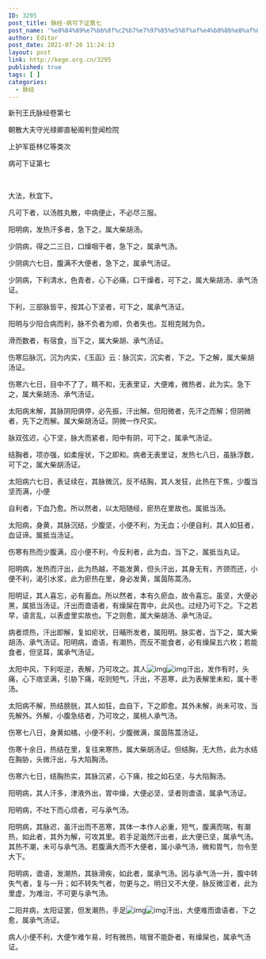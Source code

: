 ```yaml
---
ID: 3295
post_title: 脉经·病可下证第七
post_name: '%e8%84%89%e7%bb%8f%c2%b7%e7%97%85%e5%8f%af%e4%b8%8b%e8%af%81%e7%ac%ac%e4%b8%83'
author: Editor
post_date: 2021-07-26 11:24:13
layout: post
link: http://kege.org.cn/3295
published: true
tags: [ ]
categories:
  - 脉经
---
```

新刊王氏脉经卷第七

朝散大夫守光禄卿直秘阁判登闻检院

上护军臣林亿等类次

病可下证第七

&nbsp;

大法，秋宜下。
<p class="content">凡可下者，以汤胜丸散，中病便止，不必尽三服。</p>
<p class="content">阳明病，发热汗多者，急下之，属大柴胡汤。</p>
<p class="content">少阴病，得之二三日，口燥咽干者，急下之，属承气汤。</p>
<p class="content">少阴病六七日，腹满不大便者，急下之，属承气汤证。</p>
<p class="content">少阴病，下利清水，色青者，心下必痛，口干燥者，可下之，属大柴胡汤、承气汤证。</p>
<p class="content">下利，三部脉皆平，按其心下坚者，可下之，属承气汤证。</p>
<p class="content">阳明与少阳合病而利，脉不负者为顺，负者失也。互相克贼为负。</p>
<p class="content">滑而数者，有宿食，当下之，属大柴胡、承气汤证。</p>
<p class="content">伤寒后脉沉，沉为内实，<span class="emphasis_small">《玉函》云：脉沉实，沉实者，下之。</span>下之解，属大柴胡汤证。</p>
<p class="content">伤寒六七日，目中不了了，睛不和，无表里证，大便难，微热者，此为实。急下之，属大柴胡汤、承气汤证。</p>
<p class="content">太阳病未解，其脉阴阳俱停，必先振，汗出解。但阳微者，先汗之而解；但阴微者，先下之而解。属大柴胡汤证。<span class="emphasis_small">阴微一作尺实。</span></p>
<p class="content">脉双弦迟，心下坚，脉大而紧者，阳中有阴，可下之，属承气汤证。</p>
<p class="content">结胸者，项亦强，如柔痓状，下之即和。病者无表里证，发热七八日，虽脉浮数，可下之，属大柴胡汤证。</p>
<p class="content">太阳病六七日，表证续在，其脉微沉，反不结胸，其人发狂，此热在下焦，少腹当坚而满，小便</p>
<p class="content">自利者，下血乃愈。所以然者，以太阳随经，瘀热在里故也。属抵当汤。</p>
<p class="content">太阳病，身黄，其脉沉结，少腹坚，小便不利，为无血；小便自利，其人如狂者，血证谛。属抵当汤证。</p>
<p class="content">伤寒有热而少腹满，应小便不利，今反利者，此为血，当下之，属抵当丸证。</p>
<p class="content">阳明病，发热而汗出，此为热越，不能发黄，但头汗出，其身无有，齐颈而还，小便不利，渴引水浆，此为瘀热在里，身必发黄，属茵陈蒿汤。</p>
<p class="content">阳明证，其人喜忘，必有蓄血。所以然者，本有久瘀血，故令喜忘。虽坚，大便必黑，属抵当汤证。汗出而谵语者，有燥屎在胃中，此风也。过经乃可下之。下之若早，语言乱，以表虚里实故也。下之则愈，属大柴胡汤、承气汤证。</p>
<p class="content">病者烦热，汗出即解，复如疟状，日晡所发者，属阳明。脉实者，当下之，属大柴胡汤、承气汤证。阳明病，谵语，有潮热，而反不能食者，必有燥屎五六枚；若能食者，但坚耳，属承气汤证。</p>
<p class="content">太阳中风，下利呕逆，表解，乃可攻之。其人<img class="picture_character" src="https://rwzyzs.pmphai.com/epub/5cd2470a7d1edc32c10d4456/OEBPS/images/txt007_11.png" alt="img" /><img class="picture_character" src="https://rwzyzs.pmphai.com/epub/5cd2470a7d1edc32c10d4456/OEBPS/images/txt007_12.png" alt="img" />汗出，发作有时，头痛，心下痞坚满，引胁下痛，呕则短气，汗出，不恶寒，此为表解里未和，属十枣汤。</p>
<p class="content">太阳病不解，热结膀胱，其人如狂，血自下，下之即愈。其外未解，尚未可攻，当先解外。外解，小腹急结者，乃可攻之，属桃人承气汤。</p>
<p class="content">伤寒七八日，身黄如橘，小便不利，少腹微满，属茵陈蒿汤证。</p>
<p class="content">伤寒十余日，热结在里，复往来寒热，属大柴胡汤证。但结胸，无大热，此为水结在胸胁，头微汗出，与大陷胸汤。</p>
<p class="content">伤寒六七日，结胸热实，其脉沉紧，心下痛，按之如石坚，与大陷胸汤。</p>
<p class="content">阳明病，其人汗多，津液外出，胃中燥，大便必坚，坚者则谵语，属承气汤证。</p>
<p class="content">阳明病，不吐下而心烦者，可与承气汤。</p>
<p class="content">阳明病，其脉迟，虽汗出而不恶寒，其体<span class="emphasis_small">一本作人</span>必重，短气，腹满而喘，有潮热，如此者，其外为解，可攻其里。若手足濈然汗出者，此大便已坚，属承气汤。其热不潮，未可与承气汤。若腹满大而不大便者，属小承气汤，微和胃气，勿令至大下。</p>
<p class="content">阳明病，谵语，发潮热，其脉滑疾，如此者，属承气汤。因与承气汤一升，腹中转失气者，复与一升；如不转失气者，勿更与之。明日又不大便，脉反微涩者，此为里虚，为难治，不可更与承气汤。</p>
<p class="content">二阳并病，太阳证罢，但发潮热，手足<img class="picture_character" src="https://rwzyzs.pmphai.com/epub/5cd2470a7d1edc32c10d4456/OEBPS/images/txt007_13.png" alt="img" /><img class="picture_character" src="https://rwzyzs.pmphai.com/epub/5cd2470a7d1edc32c10d4456/OEBPS/images/txt007_14.png" alt="img" />汗出，大便难而谵语者，下之愈，属承气汤证。</p>
<p class="content">病人小便不利，大便乍难乍易，时有微热，喘冒不能卧者，有燥屎也，属承气汤证。</p>